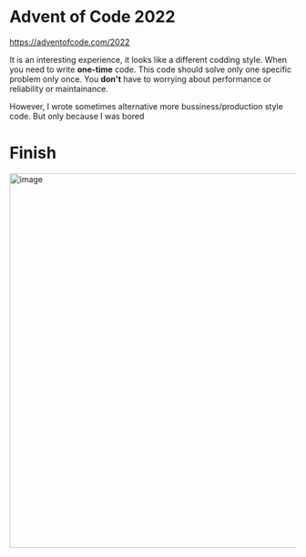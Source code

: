 # Advent of Code 2022

https://adventofcode.com/2022

It is an interesting experience, it looks like a different codding style. 
When you need to write **one-time** code. This code should solve only one
specific problem only once. You **don't** have to worrying about performance or 
reliability or maintainance.

However, I wrote sometimes alternative more bussiness/production style code. 
But only because I was bored

# Finish
<img width="657" alt="image" src="https://user-images.githubusercontent.com/3627930/209472928-288f08ea-01ca-41a6-bc0b-97a5464b69bc.png">
